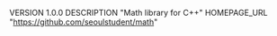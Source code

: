 VERSION 1.0.0
DESCRIPTION "Math library for C++"
HOMEPAGE_URL "https://github.com/seoulstudent/math"
